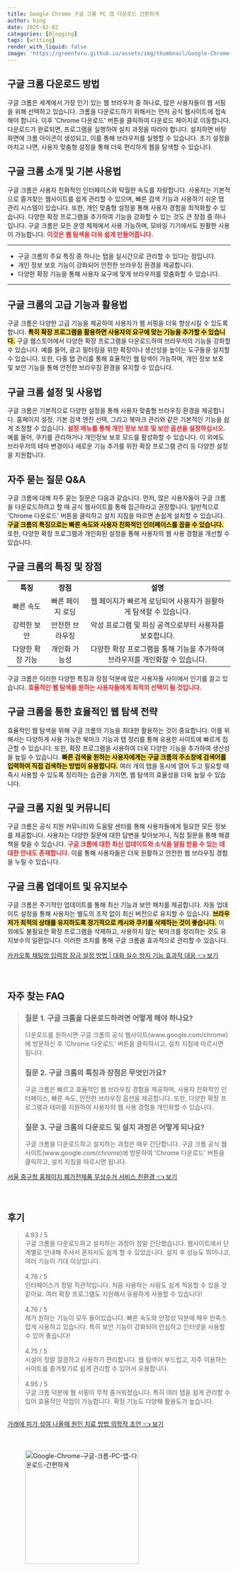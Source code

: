 ```yaml
---
title: Google Chrome 구글 크롬 PC 앱 다운로드 간편하게
author: bing
date: 2025-02-02
categories: [Blogging]
tags: [writing]
render_with_liquid: false
image: 'https://greenforu.github.io/assets/img/thumbnail/Google-Chrome-구글-크롬-PC-앱-다운로드-간편하게.webp'
---
```



<h2 id='chrome_download'>구글 크롬 다운로드 방법</h2>

<p>구글 크롬은 세계에서 가장 인기 있는 웹 브라우저 중 하나로, 많은 사용자들이 웹 서핑을 위해 선택하고 있습니다. 크롬을 다운로드하기 위해서는 먼저 공식 웹사이트에 접속해야 합니다. 이후 'Chrome 다운로드' 버튼을 클릭하여 다운로드 페이지로 이동합니다. 다운로드가 완료되면, 프로그램을 실행하여 설치 과정을 따라야 합니다. 설치하면 바탕화면에 크롬 아이콘이 생성되고, 이를 통해 브라우저를 실행할 수 있습니다. 초기 설정을 마치고 나면, 사용자 맞춤형 설정을 통해 더욱 편리하게 웹을 탐색할 수 있습니다.</p>

<h2 id='chrome_intro_and_usage'>구글 크롬 소개 및 기본 사용법</h2>

<p>구글 크롬은 사용자 친화적인 인터페이스와 탁월한 속도를 자랑합니다. 사용자는 기본적으로 즐겨찾는 웹사이트를 쉽게 관리할 수 있으며, 빠른 검색 기능과 사용하기 쉬운 탭 관리 시스템이 있습니다. 또한, 개인 맞춤형 설정을 통해 사용자 경험을 최적화할 수 있습니다. 다양한 확장 프로그램을 추가하여 기능을 강화할 수 있는 것도 큰 장점 중 하나입니다. 구글 크롬은 모든 운영 체제에서 사용 가능하며, 모바일 기기에서도 원활한 사용이 가능합니다. <b><span style="color: #ee2323;">이것은 웹 탐색을 더욱 쉽게 만들어줍니다.</span></b></p>

<hr />

<ul>
    <li>구글 크롬의 주요 특징 중 하나는 탭을 실시간으로 관리할 수 있다는 점입니다.</li>
    <li>개인 정보 보호 기능이 강화되어 안전한 브라우징 환경을 제공합니다.</li>
    <li>다양한 확장 기능을 통해 사용자 요구에 맞게 브라우저를 맞춤화할 수 있습니다.</li>
</ul>

<hr />

<h2 id='chrome_advanced_features'>구글 크롬의 고급 기능과 활용법</h2>

<p>구글 크롬은 다양한 고급 기능을 제공하여 사용자가 웹 서핑을 더욱 향상시킬 수 있도록 합니다. <b><span style="background-color: #ffe066;">특히 확장 프로그램을 활용하면 사용자의 요구에 맞는 기능을 추가할 수 있습니다.</span></b> 구글 웹스토어에서 다양한 확장 프로그램을 다운로드하여 브라우저의 기능을 강화할 수 있습니다. 예를 들어, 광고 필터링을 위한 확장이나 생산성을 높이는 도구들을 설치할 수 있습니다. 또한, 다중 탭 관리를 통해 효율적인 웹 탐색이 가능하며, 개인 정보 보호 및 보안 기능을 통해 안전한 브라우징 환경을 유지할 수 있습니다.</p>

<h2 id='chrome_settings_and_usage'>구글 크롬 설정 및 사용법</h2>

<p>구글 크롬은 기본적으로 다양한 설정을 통해 사용자 맞춤형 브라우징 환경을 제공합니다. 홈페이지 설정, 기본 검색 엔진 선택, 그리고 북마크 관리와 같은 기본적인 기능을 쉽게 조정할 수 있습니다. <b><span style="color: #ee2323;">설정 메뉴를 통해 개인 정보 보호 및 보안 옵션을 설정하십시오.</span></b> 예를 들어, 쿠키를 관리하거나 개인정보 보호 모드를 활성화할 수 있습니다. 이 외에도 브라우저의 테마 변경이나 새로운 기능 추가를 위한 확장 프로그램 관리 등 다양한 설정을 지원합니다.</p>

<h2 id='chrome_faq'>자주 묻는 질문 Q&A</h2>

<p>구글 크롬에 대해 자주 묻는 질문은 다음과 같습니다. 먼저, 많은 사용자들이 구글 크롬을 다운로드하려고 할 때 공식 웹사이트를 통해 접근하라고 권장합니다. 일반적으로 'Chrome 다운로드' 버튼을 클릭하고 설치 지침을 따르면 손쉽게 설치할 수 있습니다. <b><span style="background-color: #ffe066;">구글 크롬의 특징으로는 빠른 속도와 사용자 친화적인 인터페이스를 꼽을 수 있습니다.</span></b> 또한, 다양한 확장 프로그램과 개인화된 설정을 통해 사용자의 웹 사용 경험을 개선할 수 있습니다.</p>

<h2 id='chrome_features_and_benefits'>구글 크롬의 특징 및 장점</h2>

<table>
    <tr>
        <td style="text-align: center; height: 17px;"><b>특징</b></td>
        <td style="text-align: center; height: 17px;"><b>장점</b></td>
        <td style="text-align: center; height: 17px;"><b>설명</b></td>
    </tr>
    <tr>
        <td style="text-align: center; height: 17px;">빠른 속도</td>
        <td style="text-align: center; height: 17px;">빠른 페이지 로딩</td>
        <td style="text-align: center; height: 17px;">웹 페이지가 빠르게 로딩되어 사용자가 원활하게 탐색할 수 있습니다.</td>
    </tr>
    <tr>
        <td style="text-align: center; height: 17px;">강력한 보안</td>
        <td style="text-align: center; height: 17px;">안전한 브라우징</td>
        <td style="text-align: center; height: 17px;">악성 프로그램 및 피싱 공격으로부터 사용자를 보호합니다.</td>
    </tr>
    <tr>
        <td style="text-align: center; height: 17px;">다양한 확장 기능</td>
        <td style="text-align: center; height: 17px;">개인화 가능성</td>
        <td style="text-align: center; height: 17px;">다양한 확장 프로그램을 통해 기능을 추가하여 브라우저를 개인화할 수 있습니다.</td>
    </tr>
</table>

<p>구글 크롬은 이러한 다양한 특징과 장점 덕분에 많은 사용자들 사이에서 인기를 끌고 있습니다. <b><span style="color: #ee2323;">효율적인 웹 탐색을 원하는 사용자들에게 최적의 선택이 될 것입니다.</span></b></p>

<h2 id='chrome_utilization_strategy'>구글 크롬을 통한 효율적인 웹 탐색 전략</h2>

<p>효율적인 웹 탐색을 위해 구글 크롬의 기능을 최대한 활용하는 것이 중요합니다. 이를 위해서는 다양하게 사용 가능한 북마크 기능과 탭 정리를 통해 유용한 사이트에 빠르게 접근할 수 있습니다. 또한, 확장 프로그램을 사용하여 더욱 다양한 기능을 추가하여 생산성을 높일 수 있습니다. <b><span style="background-color: #ffe066;">빠른 검색을 원하는 사용자에게는 구글 크롬의 주소창에 검색어를 입력하여 직접 검색하는 방법이 유용합니다.</span></b> 여러 개의 탭을 동시에 열어 두고 필요할 때 즉시 사용할 수 있도록 정리하는 습관을 가지면, 웹 탐색의 효율성을 더욱 높일 수 있습니다.</p>

<h2 id='chrome_support'>구글 크롬 지원 및 커뮤니티</h2>

<p>구글 크롬은 공식 지원 커뮤니티와 도움말 센터를 통해 사용자들에게 필요한 모든 정보를 제공합니다. 사용자는 다양한 질문에 대한 답변을 찾아보거나, 직접 질문을 통해 해결책을 찾을 수 있습니다. <b><span style="color: #ee2323;">구글 크롬에 대한 최신 업데이트와 소식을 알림 받을 수 있는 데 대한 안내도 존재합니다.</span></b> 이를 통해 사용자들은 더욱 원활하고 안전한 웹 브라우징 경험을 누릴 수 있습니다.</p>

<h2 id='chrome_update_and_maintenance'>구글 크롬 업데이트 및 유지보수</h2>

<p>구글 크롬은 주기적인 업데이트를 통해 최신 기능과 보안 패치를 제공합니다. 자동 업데이트 설정을 통해 사용자는 별도의 조작 없이 최신 버전으로 유지할 수 있습니다. <b><span style="background-color: #ffe066;">브라우저가 최적의 상태를 유지하도록 정기적으로 캐시와 쿠키를 삭제하는 것이 좋습니다.</span></b> 이 외에도 불필요한 확장 프로그램을 삭제하고, 사용하지 않는 북마크를 정리하는 것도 유지보수의 일환입니다. 이러한 조치를 통해 구글 크롬을 효과적으로 관리할 수 있습니다.</p>


<p><a class="click-button" title="카카오톡 채팅방 입력창 잠금 설정 방법 | 대화 실수 방지 기능 효과적 대응" href="https://greenforu.github.io/posts/%EC%B9%B4%EC%B9%B4%EC%98%A4%ED%86%A1-%EC%B1%84%ED%8C%85%EB%B0%A9-%EC%9E%85%EB%A0%A5%EC%B0%BD-%EC%9E%A0%EA%B8%88-%EC%84%A4%EC%A0%95-%EB%B0%A9%EB%B2%95-%EB%8C%80%ED%99%94-%EC%8B%A4%EC%88%98-%EB%B0%A9%EC%A7%80-%EA%B8%B0%EB%8A%A5-%ED%9A%A8%EA%B3%BC%EC%A0%81-%EB%8C%80%EC%9D%91/" rel="dofollow">카카오톡 채팅방 입력창 잠금 설정 방법 | 대화 실수 방지 기능 효과적 대응 👈 보기</a></p><br>
<h2 id='자주_찾는_FAQ'>자주 찾는 FAQ</h2>
<div itemscope="" itemtype="https://schema.org/FAQPage"> 
<blockquote> 
<div itemscope="" itemprop="mainEntity" itemtype="https://schema.org/Question"> 
<h3 itemprop="name">질문 1. 구글 크롬을 다운로드하려면 어떻게 해야 하나요?</h3> 
<div itemscope="" itemprop="acceptedAnswer" itemtype="https://schema.org/Answer"> 
<span itemprop="text"> 
<p>다운로드를 원하시면 구글 크롬의 공식 웹사이트(www.google.com/chrome)에 방문하신 후 'Chrome 다운로드' 버튼을 클릭하시고, 설치 지침에 따르시면 됩니다.</p> 
</span> 
</div> 
</div> 

<div itemscope="" itemprop="mainEntity" itemtype="https://schema.org/Question"> 
<h3 itemprop="name">질문 2. 구글 크롬의 특징과 장점은 무엇인가요?</h3> 
<div itemscope="" itemprop="acceptedAnswer" itemtype="https://schema.org/Answer"> 
<span itemprop="text"> 
<p>구글 크롬은 빠르고 효율적인 웹 브라우징 경험을 제공하며, 사용자 친화적인 인터페이스, 빠른 속도, 안전한 브라우징 옵션을 제공합니다. 또한, 다양한 확장 프로그램과 테마를 지원하여 사용자의 웹 사용 경험을 개인화할 수 있습니다.</p> 
</span> 
</div> 
</div> 

<div itemscope="" itemprop="mainEntity" itemtype="https://schema.org/Question"> 
<h3 itemprop="name">질문 3. 구글 크롬의 다운로드 및 설치 과정은 어떻게 되나요?</h3> 
<div itemscope="" itemprop="acceptedAnswer" itemtype="https://schema.org/Answer"> 
<span itemprop="text"> 
<p>구글 크롬을 다운로드하고 설치하는 과정은 매우 간단합니다. 구글 크롬 공식 웹사이트(www.google.com/chrome)에 방문하여 'Chrome 다운로드' 버튼을 클릭하고, 설치 지침을 따르시면 됩니다.</p> 
</span> 
</div> 
</div> 

</blockquote> 
</div>
<p><a class="click-button" title="서울 중구청 홈페이지 폐가전제품 무상수거 서비스 친환경" href="https://greenforu.github.io/posts/%EC%84%9C%EC%9A%B8-%EC%A4%91%EA%B5%AC%EC%B2%AD-%ED%99%88%ED%8E%98%EC%9D%B4%EC%A7%80-%ED%8F%90%EA%B0%80%EC%A0%84%EC%A0%9C%ED%92%88-%EB%AC%B4%EC%83%81%EC%88%98%EA%B1%B0-%EC%84%9C%EB%B9%84%EC%8A%A4-%EC%B9%9C%ED%99%98%EA%B2%BD/" rel="dofollow">서울 중구청 홈페이지 폐가전제품 무상수거 서비스 친환경 👈 보기</a></p><br>
<h2 id='후기'>후기</h2>
<div itemscope itemtype="https://schema.org/Product">
  <blockquote>
  <div itemprop="review" itemscope itemtype="https://schema.org/Review">
      <div itemprop="reviewRating" itemscope itemtype="https://schema.org/Rating"> <span itemprop="ratingValue">4.93</span> / <span itemprop="bestRating">5</span> </div>
      <span itemprop="reviewBody">구글 크롬을 다운로드하고 설치하는 과정이 정말 간단했습니다. 웹사이트에서 단계별로 안내해 주셔서 혼자서도 쉽게 할 수 있었습니다. 설치 후 성능도 뛰어나고, 여러 기능이 기대 이상입니다.</span>
  </div>
  <br>
  <div itemprop="review" itemscope itemtype="https://schema.org/Review">
      <div itemprop="reviewRating" itemscope itemtype="https://schema.org/Rating"> <span itemprop="ratingValue">4.76</span> / <span itemprop="bestRating">5</span> </div>
      <span itemprop="reviewBody">인터페이스가 정말 직관적입니다. 처음 사용하는 사람도 쉽게 적응할 수 있을 것 같아요. 여러 확장 프로그램도 지원해서 유용하게 사용할 수 있습니다!</span>
  </div>
  <br>
  <div itemprop="review" itemscope itemtype="https://schema.org/Review">
      <div itemprop="reviewRating" itemscope itemtype="https://schema.org/Rating"> <span itemprop="ratingValue">4.76</span> / <span itemprop="bestRating">5</span> </div>
      <span itemprop="reviewBody">제가 원하는 기능이 모두 들어있습니다. 빠른 속도와 안정성 덕분에 매우 만족스럽게 사용하고 있습니다. 특히 보안 기능이 강화되어 안심하고 인터넷을 사용할 수 있어 좋습니다!</span>
  </div>
  <br>
  <div itemprop="review" itemscope itemtype="https://schema.org/Review">
      <div itemprop="reviewRating" itemscope itemtype="https://schema.org/Rating"> <span itemprop="ratingValue">4.75</span> / <span itemprop="bestRating">5</span> </div>
      <span itemprop="reviewBody">시설이 정말 깔끔하고 사용하기 편리합니다. 웹 탐색이 부드럽고, 자주 이용하는 사이트를 즐겨찾기로 쉽게 관리할 수 있어서 유용합니다.</span>
  </div>
  <br>
  <div itemprop="review" itemscope itemtype="https://schema.org/Review">
      <div itemprop="reviewRating" itemscope itemtype="https://schema.org/Rating"> <span itemprop="ratingValue">4.95</span> / <span itemprop="bestRating">5</span> </div>
      <span itemprop="reviewBody">구글 크롬 덕분에 웹 서핑이 무척 즐거워졌습니다. 특히 여러 탭을 쉽게 관리할 수 있어 효율적인 작업이 가능합니다. 확장 기능도 다양해 활용도가 높습니다.</span>
  </div>
  <br>
  </blockquote>
</div>
<p><a class="click-button" title="가래에 피가 섞여 나올때 원인 치료 방법 의학적 조언" href="https://greenforu.github.io/posts/%EA%B0%80%EB%9E%98%EC%97%90-%ED%94%BC%EA%B0%80-%EC%84%9E%EC%97%AC-%EB%82%98%EC%98%AC%EB%95%8C-%EC%9B%90%EC%9D%B8-%EC%B9%98%EB%A3%8C-%EB%B0%A9%EB%B2%95-%EC%9D%98%ED%95%99%EC%A0%81-%EC%A1%B0%EC%96%B8/" rel="dofollow">가래에 피가 섞여 나올때 원인 치료 방법 의학적 조언 👈 보기</a></p><br>
<figure class="image"><img src="https://greenforu.github.io/assets/img/thumbnail/Google-Chrome-구글-크롬-PC-앱-다운로드-간편하게.webp" alt="Google-Chrome-구글-크롬-PC-앱-다운로드-간편하게" width="256" height="256"></figure>